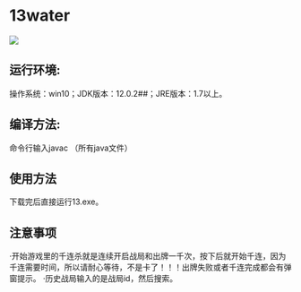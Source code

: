 # 13water
![](https://img.shields.io/badge/language-JAVA-orange.svg)

## 运行环境:
操作系统：win10；JDK版本：12.0.2##；JRE版本：1.7以上。

## 编译方法:
命令行输入javac （所有java文件）

## 使用方法
下载完后直接运行13.exe。

## 注意事项
·开始游戏里的千连杀就是连续开启战局和出牌一千次，按下后就开始千连，因为千连需要时间，所以请耐心等待，不是卡了！！！出牌失败或者千连完成都会有弹窗提示。
·历史战局输入的是战局id，然后搜索。


